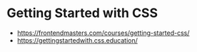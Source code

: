 # Getting Started with CSS

* <https://frontendmasters.com/courses/getting-started-css/>
* <https://gettingstartedwith.css.education/>
